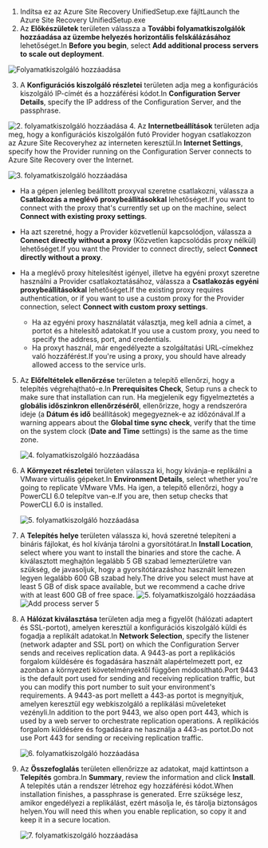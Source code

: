 1. <span data-ttu-id="d1421-101">Indítsa ez az Azure Site Recovery UnifiedSetup.exe fájlt</span><span class="sxs-lookup"><span data-stu-id="d1421-101">Launch the Azure Site Recovery UnifiedSetup.exe</span></span>
2. <span data-ttu-id="d1421-102">Az **Előkészületek** területen válassza a **További folyamatkiszolgálók hozzáadása az üzembe helyezés horizontális felskálázásához** lehetőséget.</span><span class="sxs-lookup"><span data-stu-id="d1421-102">In **Before you begin**, select **Add additional process servers to scale out deployment**.</span></span>

  ![Folyamatkiszolgáló hozzáadása](./media/site-recovery-add-process-server/ps-page-1.png)

3. <span data-ttu-id="d1421-104">A **Konfigurációs kiszolgáló részletei** területen adja meg a konfigurációs kiszolgáló IP-címét és a hozzáférési kódot.</span><span class="sxs-lookup"><span data-stu-id="d1421-104">In **Configuration Server Details**, specify the IP address of the Configuration Server, and the passphrase.</span></span>

  ![2. folyamatkiszolgáló hozzáadása](./media/site-recovery-add-process-server/ps-page-2.png)
4. <span data-ttu-id="d1421-106">Az **Internetbeállítások** területen adja meg, hogy a konfigurációs kiszolgálón futó Provider hogyan csatlakozzon az Azure Site Recoveryhez az interneten keresztül.</span><span class="sxs-lookup"><span data-stu-id="d1421-106">In **Internet Settings**, specify how the Provider running on the Configuration Server connects to Azure Site Recovery over the Internet.</span></span>

  ![3. folyamatkiszolgáló hozzáadása](./media/site-recovery-add-process-server/ps-page-3.png)

   * <span data-ttu-id="d1421-108">Ha a gépen jelenleg beállított proxyval szeretne csatlakozni, válassza a **Csatlakozás a meglévő proxybeállításokkal** lehetőséget.</span><span class="sxs-lookup"><span data-stu-id="d1421-108">If you want to connect with the proxy that's currently set up on the machine, select **Connect with existing proxy settings**.</span></span>
   * <span data-ttu-id="d1421-109">Ha azt szeretné, hogy a Provider közvetlenül kapcsolódjon, válassza a **Connect directly without a proxy** (Közvetlen kapcsolódás proxy nélkül) lehetőséget.</span><span class="sxs-lookup"><span data-stu-id="d1421-109">If you want the Provider to connect directly, select **Connect directly without a proxy**.</span></span>
   * <span data-ttu-id="d1421-110">Ha a meglévő proxy hitelesítést igényel, illetve ha egyéni proxyt szeretne használni a Provider csatlakoztatásához, válassza a **Csatlakozás egyéni proxybeállításokkal** lehetőséget.</span><span class="sxs-lookup"><span data-stu-id="d1421-110">If the existing proxy requires authentication, or if you want to use a custom proxy for the Provider connection, select **Connect with custom proxy settings**.</span></span>

     * <span data-ttu-id="d1421-111">Ha az egyéni proxy használatát választja, meg kell adnia a címet, a portot és a hitelesítő adatokat.</span><span class="sxs-lookup"><span data-stu-id="d1421-111">If you use a custom proxy, you need to specify the address, port, and credentials.</span></span>
     * <span data-ttu-id="d1421-112">Ha proxyt használ, már engedélyezte a szolgáltatási URL-címekhez való hozzáférést.</span><span class="sxs-lookup"><span data-stu-id="d1421-112">If you're using a proxy, you should have already allowed access to the service urls.</span></span>

5. <span data-ttu-id="d1421-113">Az **Előfeltételek ellenőrzése** területen a telepítő ellenőrzi, hogy a telepítés végrehajtható-e.</span><span class="sxs-lookup"><span data-stu-id="d1421-113">In **Prerequisites Check**, Setup runs a check to make sure that installation can run.</span></span> <span data-ttu-id="d1421-114">Ha megjelenik egy figyelmeztetés a **globális időszinkron ellenőrzéséről**, ellenőrizze, hogy a rendszeróra ideje (a **Dátum és idő** beállítások) megegyeznek-e az időzónával.</span><span class="sxs-lookup"><span data-stu-id="d1421-114">If a warning appears about the **Global time sync check**, verify that the time on the system clock (**Date and Time** settings) is the same as the time zone.</span></span>

     ![4. folyamatkiszolgáló hozzáadása](./media/site-recovery-add-process-server/ps-page-4.png)

6. <span data-ttu-id="d1421-116">A **Környezet részletei** területen válassza ki, hogy kívánja-e replikálni a VMware virtuális gépeket.</span><span class="sxs-lookup"><span data-stu-id="d1421-116">In **Environment Details**, select whether you're going to replicate VMware VMs.</span></span> <span data-ttu-id="d1421-117">Ha igen, a telepítő ellenőrzi, hogy a PowerCLI 6.0 telepítve van-e.</span><span class="sxs-lookup"><span data-stu-id="d1421-117">If you are, then setup checks that PowerCLI 6.0 is installed.</span></span>

     ![5. folyamatkiszolgáló hozzáadása](./media/site-recovery-add-process-server/ps-page-5.png)

7. <span data-ttu-id="d1421-119">A **Telepítés helye** területen válassza ki, hová szeretné telepíteni a bináris fájlokat, és hol kívánja tárolni a gyorsítótárat.</span><span class="sxs-lookup"><span data-stu-id="d1421-119">In **Install Location**, select where you want to install the binaries and store the cache.</span></span> <span data-ttu-id="d1421-120">A kiválasztott meghajtón legalább 5 GB szabad lemezterületre van szükség, de javasoljuk, hogy a gyorsítótárazáshoz használt lemezen legyen legalább 600 GB szabad hely.</span><span class="sxs-lookup"><span data-stu-id="d1421-120">The drive you select must have at least 5 GB of disk space available, but we recommend a cache drive with at least 600 GB of free space.</span></span>
     <span data-ttu-id="d1421-121">![5. folyamatkiszolgáló hozzáadása](./media/site-recovery-add-process-server/ps-page-6.png)</span><span class="sxs-lookup"><span data-stu-id="d1421-121">![Add process server 5](./media/site-recovery-add-process-server/ps-page-6.png)</span></span>

8. <span data-ttu-id="d1421-122">A **Hálózat kiválasztása** területen adja meg a figyelőt (hálózati adaptert és SSL-portot), amelyen keresztül a konfigurációs kiszolgáló küldi és fogadja a replikált adatokat.</span><span class="sxs-lookup"><span data-stu-id="d1421-122">In **Network Selection**, specify the listener (network adapter and SSL port) on which the Configuration Server sends and receives replication data.</span></span> <span data-ttu-id="d1421-123">A 9443-as port a replikációs forgalom küldésére és fogadására használt alapértelmezett port, ez azonban a környezeti követelményektől függően módosítható.</span><span class="sxs-lookup"><span data-stu-id="d1421-123">Port 9443 is the default port used for sending and receiving replication traffic, but you can modify this port number to suit your environment's requirements.</span></span> <span data-ttu-id="d1421-124">A 9443-as port mellett a 443-as portot is megnyitjuk, amelyen keresztül egy webkiszolgáló a replikálási műveleteket vezényli.</span><span class="sxs-lookup"><span data-stu-id="d1421-124">In addition to the port 9443, we also open port 443, which is used by a web server to orchestrate replication operations.</span></span> <span data-ttu-id="d1421-125">A replikációs forgalom küldésére és fogadására ne használja a 443-as portot.</span><span class="sxs-lookup"><span data-stu-id="d1421-125">Do not use Port 443 for sending or receiving replication traffic.</span></span>

     ![6. folyamatkiszolgáló hozzáadása](./media/site-recovery-add-process-server/ps-page-7.png)
9. <span data-ttu-id="d1421-127">Az **Összefoglalás** területen ellenőrizze az adatokat, majd kattintson a **Telepítés** gombra.</span><span class="sxs-lookup"><span data-stu-id="d1421-127">In **Summary**, review the information and click **Install**.</span></span> <span data-ttu-id="d1421-128">A telepítés után a rendszer létrehoz egy hozzáférési kódot.</span><span class="sxs-lookup"><span data-stu-id="d1421-128">When installation finishes, a passphrase is generated.</span></span> <span data-ttu-id="d1421-129">Erre szüksége lesz, amikor engedélyezi a replikálást, ezért másolja le, és tárolja biztonságos helyen.</span><span class="sxs-lookup"><span data-stu-id="d1421-129">You will need this when you enable replication, so copy it and keep it in a secure location.</span></span>

     ![7. folyamatkiszolgáló hozzáadása](./media/site-recovery-add-process-server/ps-page-8.png)
